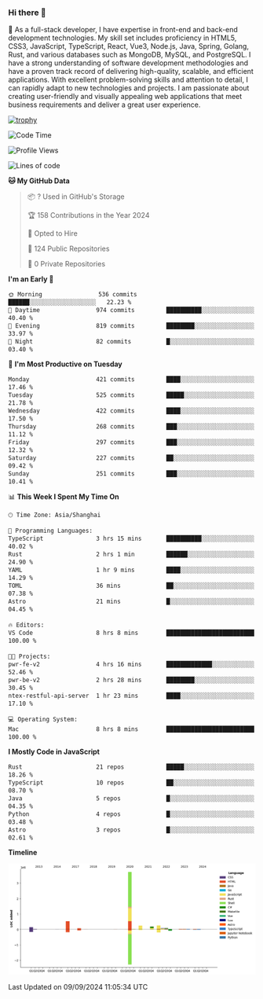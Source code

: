 ### Hi there 👋

🌱 As a full-stack developer, I have expertise in front-end and back-end development technologies. My skill set includes proficiency in HTML5, CSS3, JavaScript, TypeScript, React, Vue3, Node.js, Java, Spring, Golang, Rust, and various databases such as MongoDB, MySQL, and PostgreSQL. I have a strong understanding of software development methodologies and have a proven track record of delivering high-quality, scalable, and efficient applications. With excellent problem-solving skills and attention to detail, I can rapidly adapt to new technologies and projects. I am passionate about creating user-friendly and visually appealing web applications that meet business requirements and deliver a great user experience.

[![trophy](https://github-profile-trophy.vercel.app/?username=elton&rank=SECRET,SSS,SS,S,AAA,AA,A&theme=onedark&no-frame=true&margin-w=10)](https://github.com/ryo-ma/github-profile-trophy)

<!--START_SECTION:waka-->
![Code Time](http://img.shields.io/badge/Code%20Time-1%2C399%20hrs%2042%20mins-blue)

![Profile Views](http://img.shields.io/badge/Profile%20Views-0-blue)

![Lines of code](https://img.shields.io/badge/From%20Hello%20World%20I%27ve%20Written-5.5%20million%20lines%20of%20code-blue)

**🐱 My GitHub Data** 

> 📦 ? Used in GitHub's Storage 
 > 
> 🏆 158 Contributions in the Year 2024
 > 
> 💼 Opted to Hire
 > 
> 📜 124 Public Repositories 
 > 
> 🔑 0 Private Repositories 
 > 
**I'm an Early 🐤** 

```text
🌞 Morning                536 commits         ██████░░░░░░░░░░░░░░░░░░░   22.23 % 
🌆 Daytime                974 commits         ██████████░░░░░░░░░░░░░░░   40.40 % 
🌃 Evening                819 commits         ████████░░░░░░░░░░░░░░░░░   33.97 % 
🌙 Night                  82 commits          █░░░░░░░░░░░░░░░░░░░░░░░░   03.40 % 
```
📅 **I'm Most Productive on Tuesday** 

```text
Monday                   421 commits         ████░░░░░░░░░░░░░░░░░░░░░   17.46 % 
Tuesday                  525 commits         █████░░░░░░░░░░░░░░░░░░░░   21.78 % 
Wednesday                422 commits         ████░░░░░░░░░░░░░░░░░░░░░   17.50 % 
Thursday                 268 commits         ███░░░░░░░░░░░░░░░░░░░░░░   11.12 % 
Friday                   297 commits         ███░░░░░░░░░░░░░░░░░░░░░░   12.32 % 
Saturday                 227 commits         ██░░░░░░░░░░░░░░░░░░░░░░░   09.42 % 
Sunday                   251 commits         ███░░░░░░░░░░░░░░░░░░░░░░   10.41 % 
```


📊 **This Week I Spent My Time On** 

```text
🕑︎ Time Zone: Asia/Shanghai

💬 Programming Languages: 
TypeScript               3 hrs 15 mins       ██████████░░░░░░░░░░░░░░░   40.02 % 
Rust                     2 hrs 1 min         ██████░░░░░░░░░░░░░░░░░░░   24.90 % 
YAML                     1 hr 9 mins         ████░░░░░░░░░░░░░░░░░░░░░   14.29 % 
TOML                     36 mins             ██░░░░░░░░░░░░░░░░░░░░░░░   07.38 % 
Astro                    21 mins             █░░░░░░░░░░░░░░░░░░░░░░░░   04.45 % 

🔥 Editors: 
VS Code                  8 hrs 8 mins        █████████████████████████   100.00 % 

🐱‍💻 Projects: 
pwr-fe-v2                4 hrs 16 mins       █████████████░░░░░░░░░░░░   52.46 % 
pwr-be-v2                2 hrs 28 mins       ████████░░░░░░░░░░░░░░░░░   30.45 % 
ntex-restful-api-server  1 hr 23 mins        ████░░░░░░░░░░░░░░░░░░░░░   17.10 % 

💻 Operating System: 
Mac                      8 hrs 8 mins        █████████████████████████   100.00 % 
```

**I Mostly Code in JavaScript** 

```text
Rust                     21 repos            █████░░░░░░░░░░░░░░░░░░░░   18.26 % 
TypeScript               10 repos            ██░░░░░░░░░░░░░░░░░░░░░░░   08.70 % 
Java                     5 repos             █░░░░░░░░░░░░░░░░░░░░░░░░   04.35 % 
Python                   4 repos             █░░░░░░░░░░░░░░░░░░░░░░░░   03.48 % 
Astro                    3 repos             █░░░░░░░░░░░░░░░░░░░░░░░░   02.61 % 
```



**Timeline**

![Lines of Code chart](https://raw.githubusercontent.com/elton/elton/main/assets/bar_graph.png)


 Last Updated on 09/09/2024 11:05:34 UTC
<!--END_SECTION:waka-->

<!--
**elton/elton** is a ✨ _special_ ✨ repository because its `README.md` (this file) appears on your GitHub profile.

Here are some ideas to get you started:

- 🔭 I’m currently working on ...
- 🌱 I’m currently learning ...
- 👯 I’m looking to collaborate on ...
- 🤔 I’m looking for help with ...
- 💬 Ask me about ...
- 📫 How to reach me: ...
- 😄 Pronouns: ...
- ⚡ Fun fact: ...
-->
